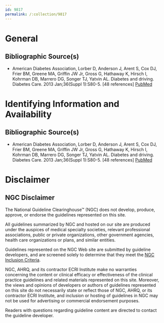 ```yaml
---
id: 9817
permalink: /:collection/9817
---
```


# General

## Bibliographic Source(s)

- American Diabetes Association, Lorber D, Anderson J, Arent S, Cox DJ, Frier BM, Greene MA, Griffin JW Jr, Gross G, Hathaway K, Hirsch I, Kohrman DB, Marrero DG, Songer TJ, Yatvin AL. Diabetes and driving. Diabetes Care. 2013 Jan;36(Suppl 1):S80-5. [48 references] [ PubMed ](http://www.ncbi.nlm.nih.gov/entrez/query.fcgi?cmd=Retrieve&db=pubmed&dopt=Abstract&list_uids=23264427)

# Identifying Information and Availability

## Bibliographic Source(s)

- American Diabetes Association, Lorber D, Anderson J, Arent S, Cox DJ, Frier BM, Greene MA, Griffin JW Jr, Gross G, Hathaway K, Hirsch I, Kohrman DB, Marrero DG, Songer TJ, Yatvin AL. Diabetes and driving. Diabetes Care. 2013 Jan;36(Suppl 1):S80-5. [48 references] [ PubMed ](http://www.ncbi.nlm.nih.gov/entrez/query.fcgi?cmd=Retrieve&db=pubmed&dopt=Abstract&list_uids=23264427)

# Disclaimer

## NGC Disclaimer

The National Guideline Clearinghouse™ (NGC) does not develop, produce, approve, or endorse the guidelines represented on this site.

All guidelines summarized by NGC and hosted on our site are produced under the auspices of medical specialty societies, relevant professional associations, public or private organizations, other government agencies, health care organizations or plans, and similar entities.

Guidelines represented on the NGC Web site are submitted by guideline developers, and are screened solely to determine that they meet the [NGC Inclusion Criteria](/help-and-about/summaries/inclusion-criteria).

NGC, AHRQ, and its contractor ECRI Institute make no warranties concerning the content or clinical efficacy or effectiveness of the clinical practice guidelines and related materials represented on this site. Moreover, the views and opinions of developers or authors of guidelines represented on this site do not necessarily state or reflect those of NGC, AHRQ, or its contractor ECRI Institute, and inclusion or hosting of guidelines in NGC may not be used for advertising or commercial endorsement purposes.

Readers with questions regarding guideline content are directed to contact the guideline developer.


